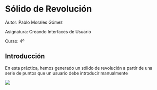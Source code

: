 # Sólido de Revolución

Autor: Pablo Morales Gómez

Asignatura: Creando Interfaces de Usuario

Curso: 4º


## Introducción

En esta práctica, hemos generado un sólido de revolución a partir de una serie de puntos que un usuario debe introducir manualmente

![](animacion.gif)
